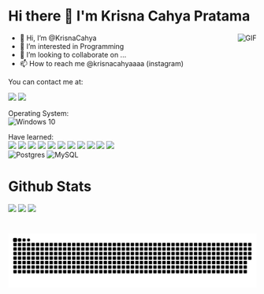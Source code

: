 <h1 style="center">
    Hi there 👋 I'm Krisna Cahya Pratama
</h1>

<img align="right" height="300"  alt="GIF" src="https://i.pinimg.com/originals/13/f0/ff/13f0ffdf12d65d1f1dc835d7d0429655.gif" />

<!-- <img align="center" src="https://github-readme-stats.vercel.app/api?username=KrisnaCahya&show_icons=true&theme=radical" width="400">
 -->
- 👋 Hi, I’m @KrisnaCahya
- 👀 I’m interested in Programming
- 💞️ I’m looking to collaborate on ...
- 📫 How to reach me @krisnacahyaaaa (instagram)

You can contact me at:<br>
<!-- <a href="https://t.me/ExcaliburZx"><img src="https://img.shields.io/badge/Telegram-2CA5E0?style=for-the-badge&logo=telegram&logoColor=white"></a> -->
<a href="mailto:krisnacahyap2@gmail.com"><img src="https://img.shields.io/badge/Gmail-D14836?style=for-the-badge&logo=gmail&logoColor=white"></a>
<a href="https://www.instagram.com/krisnacahyaaaa/"><img src="https://img.shields.io/badge/KrisnaCahya-bc2a8d?style=for-the-badge&logo=instagram&logoColor=white"></a>

Operating System:<br>
<img alt="Windows 10" src="https://img.shields.io/badge/Windows-0078D6?style=for-the-badge&logo=windows&logoColor=white" />

Have learned:<br>
<img src="https://img.shields.io/badge/Python%20-%233776AB.svg?&style=for-the-badge&logo=Python&logoColor=white"/>
<img src="https://img.shields.io/badge/html5%20-%23E34F26.svg?&style=for-the-badge&logo=html5&logoColor=white"/>
<img src="https://img.shields.io/badge/css3%20-%231572B6.svg?&style=for-the-badge&logo=css3&logoColor=white"/>
<img src="https://img.shields.io/badge/javascript%20-%23323330.svg?&style=for-the-badge&logo=javascript&logoColor=%23F7DF1E"/>
<img src="https://img.shields.io/badge/bootstrap%20-%23563D7C.svg?&style=for-the-badge&logo=bootstrap&logoColor=white"/>
<img src="https://img.shields.io/badge/php-%23777BB4.svg?&style=for-the-badge&logo=php&logoColor=white"/>
<img src="https://img.shields.io/badge/laravel%20-%23FF2D20.svg?&style=for-the-badge&logo=laravel&logoColor=white"/>
<img src="https://img.shields.io/badge/dart-%230175C2.svg?&style=for-the-badge&logo=dart&logoColor=white"/>
<img src="https://img.shields.io/badge/Flutter%20-%2302569B.svg?&style=for-the-badge&logo=Flutter&logoColor=white"/>
<img src="https://img.shields.io/badge/C%23-239120?style=for-the-badge&logo=c-sharp&logoColor=white">
<img src="https://img.shields.io/badge/git%20-%23F05033.svg?&style=for-the-badge&logo=git&logoColor=white"/>    
<img alt="Postgres" src ="https://img.shields.io/badge/postgres-%23316192.svg?&style=for-the-badge&logo=postgresql&logoColor=white"/>
<img alt="MySQL" src="https://img.shields.io/badge/mysql-%2300f.svg?&style=for-the-badge&logo=mysql&logoColor=white"/>
     
<!-- [![KrisnaCahya's GitHub stats](https://github-readme-stats.vercel.app/api?username=KrisnaCahya&theme=radical&show_icons=true)](https://github.com/KrisnaCahya/github-readme-stats) -->
<!--![](https://visitor-badge.laobi.icu/badge?page_id=nurrifqialhusaini.nurrifqialhusaini) --->
# Github Stats
<p float="left">
    <img src="https://streak-stats.demolab.com?user=KrisnaCahya&theme=dark" width="58%" />
    <img src="https://github-profile-trophy.vercel.app/?username=KrisnaCahya&row=2&column=3&theme=onedark#1&margin-w=15&margin-h=15" width="50%">
    <img src="https://github-contribution-stats.vercel.app/api/?username=KrisnaCahya&theme=onedark" width="42%" />
</p>

###

<br clear="both">

<img src="https://raw.githubusercontent.com/nurrifqialhusaini/nurrifqialhusaini/output/snake.svg" alt="Snake animation" />

###
